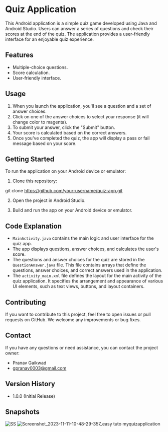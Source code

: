 # Quiz Application


This Android application is a simple quiz game developed using Java and Android Studio. Users can answer a series of questions and check their scores at the end of the quiz. The application provides a user-friendly interface for an enjoyable quiz experience.

## Features

- Multiple-choice questions.
- Score calculation.
- User-friendly interface.

## Usage

1. When you launch the application, you'll see a question and a set of answer choices.
2. Click on one of the answer choices to select your response (it will change color to magenta).
3. To submit your answer, click the "Submit" button.
4. Your score is calculated based on the correct answers.
5. Once you've completed the quiz, the app will display a pass or fail message based on your score.

## Getting Started

To run the application on your Android device or emulator:

1. Clone this repository:

git clone https://github.com/your-username/quiz-app.git


2. Open the project in Android Studio.

3. Build and run the app on your Android device or emulator.

## Code Explanation

- `MainActivity.java` contains the main logic and user interface for the quiz app.
- The app displays questions, answer choices, and calculates the user's score.
- The questions and answer choices for the quiz are stored in the `QuestionAnswer.java` file. This file contains arrays that define the questions, answer choices, and correct answers used in the application.
- The `activity_main.xml` file defines the layout for the main activity of the quiz application. It specifies the arrangement and appearance of various UI elements, such as text views, buttons, and layout containers.

## Contributing

If you want to contribute to this project, feel free to open issues or pull requests on GitHub. We welcome any improvements or bug fixes.


## Contact

If you have any questions or need assistance, you can contact the project owner:

- Pranav Gaikwad
- gpranav0003@gmail.com


## Version History

- 1.0.0 (Initial Release)


## Snapshots

![SS](https://github.com/Pranav0009/Quiz-Application/assets/93175823/c68c7c99-972f-4d18-bc16-5aaa514bf9f9)
![Screenshot_2023-11-11-10-48-29-357_easy tuto myquizapplication](https://github.com/Pranav0009/Quiz-Application/assets/93175823/eb0b68c4-b300-4c88-b38f-992639ad9e0d)

